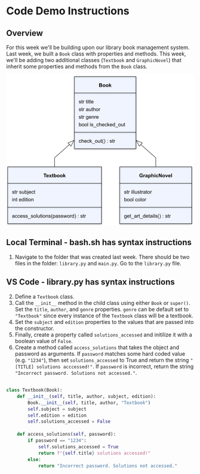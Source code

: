 # Code Demo Instructions

## Overview
For this week we'll be building upon our library book management system. Last week, we built a `Book` class with properties and methods. This week, we'll be adding two additional classes (`Textbook` and `GraphicNovel`) that inherit some properties and methods from the `Book` class.

![Book class](./Library.png)

## Local Terminal - bash.sh has syntax instructions
1. Navigate to the folder that was created last week. There should be two files in the folder: `library.py` and `main.py`. Go to the `library.py` file.

## VS Code - library.py has syntax instructions
2. Define a `Textbook` class.
3. Call the `__init__` method in the child class using either `Book` or `super()`. Set the `title`, `author`, and `genre` properties. `genre` can be default set to `"Textbook"` since every instance of the `Textbook` class will be a textbook.
4. Set the `subject` and `edition` properties to the values that are passed into the constructor.
5. Finally, create a property called `solutions_accessed` and initilize it with a boolean value of `False`.
6. Create a method called `access_solutions` that takes the object and password as arguments. If `password` matches some hard coded value (e.g. `"1234"`), then set `solutions_accessed` to True and return the string `"[TITLE] solutions acccessed!"`. If `password` is incorrect, return the string `"Incorrect password. Solutions not accessed."`.

## 

```python
class Textbook(Book):
    def __init__(self, title, author, subject, edition):
        Book.__init__(self, title, author, "Textbook")
        self.subject = subject
        self.edition = edition
        self.solutions_accessed = False

    def access_solutions(self, password):
        if password == "1234":
            self.solutions_accessed = True
            return f"{self.title} solutions accessed!"
        else:
            return "Incorrect password. Solutions not accessed."
```